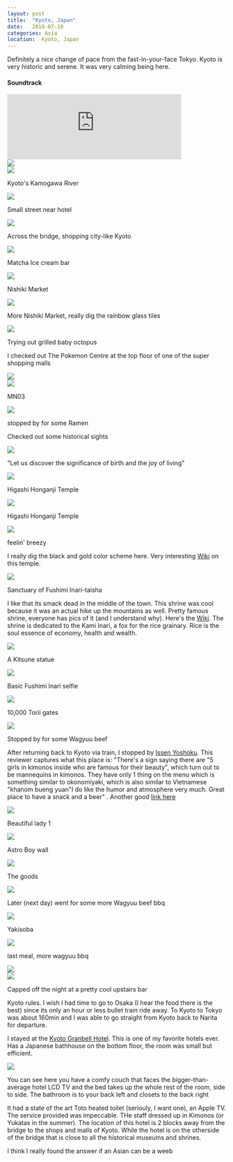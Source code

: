 ```yaml
---
layout: post
title:  "Kyoto, Japan"
date:   2018-07-10
categories: Asia
location:  Kyoto, Japan
---
```


Definitely a nice change of pace from the fast-in-your-face Tokyo. Kyoto is very historic and serene. It was very calming being here. 


<div class="center">
<h4>Soundtrack</h4>
<iframe width="400vw" height="auto" src="https://www.youtube.com/embed/TYRDgd3Tb44" frameborder="0" allow="accelerometer; autoplay; encrypted-media; gyroscope; picture-in-picture" allowfullscreen></iframe>
</div>

<div class="post-image">
<img src="
https://lh3.googleusercontent.com/pGeEjj822zsUWbsNKjlBnaZw-ixsnIH2vjiWWqG-5TbwmKzb00oo_lwrrrz22GC4VOFHV_FW_cM-upM2Y3ZYv2gYybpGaZcEI_5KCpcGCDsaJop9Bzvx9oyIGA2Gg51B9e5bqHOoKHkA4Tc2K5oAWRtqmJK1MUAZUsQj-iwCQ9Q4qfk90ea9uoFX_3Hiwv3M2UudjZmV3d2wnopiSU8nArbG9Zg_XnkZO0jqWX71kazl1IAUWfg-DY7qpxUOeSd3HYphiR40NmjU0BeqB2UYC38VhzoNJomsIvOhU-TntkiF7anhU0S4ZA3JD0cI1k94qg-Hesb-C8cqRDxh8YTmJ-LomdbcpsF2agBeDJ6mKcqiuUqVPNGNNmPjCkDBvVNtb5_fwSJRGaCBkUV4ChJfhy6qAl7uISMltWIFv90CFr8zJR6hhoE28LF-TyID9vBnDZTeQjkahW7OeMQ9n0H3zAyMd8bvAEWzYPS6tpuvBsnDrJOz8wfTi7t27GLJRBP6nI-IbE-vaCs3as4U7BwumwuSKcsoPr1oK7FTjCydE_g5yHBaJcQB_ji_UqIayHYq637rKgQtajN0SjCUM4P-DEqiiXQx5RKl97aGsBpPKjKfqZVsOKGasZ7LMwA36Ham1lUBzRpjXCchw3WwsXQytfbgfN0Ls0hdeB98X_M8qMx0QQ_LSdG5H_VroFMYLTysQrZdflpr6ko0=w1144-h858-no"></div>


<div class="post-image">
<img src="
https://lh3.googleusercontent.com/wIOIvbIKNXxnYwEztk3ZLkGy4tPHB4aZZ9G9WUBNPC-YHhRXhXvVp6tmeUze6GHaVzmnVrumgjLEQpBp7lVoqaUmIL4FuGGfm2V1US3eTNkb0jEwRSz8R4qnISCZiJiyBCdr9ETLMdZmwyQeyZqf9JwHUTI_gFq2F1xls7U0-CdFpzWnSDBzfvPdWmMLUittad9IY5kxUjkegxtxyE5L2ptWFVZyNzkjuRlUkTTrLx81Z9DfoMC8QQ4D_OM1_qRzTapNA0AxzcW2URMikkPWWkXgIF5_3Pi3SoUi4YKlkIXkTIxoAANeGR-4sNwIgWzTubLtwUzgRod6PKoGf62x2EViG2lqHtGj0pzEMNoUflkXiZ6WjM2oAe_FbG-NT8DQBSEQxTHt51LkPvDsisDLEWtAj999-TM5E9dhWijJMPVEq995O2xAX1-gUrFIGy4j2vaE2vX_lLNWj78VCsgyIiq8py-zT7KN2qnL4KMHRF5LKH_gJdIEOxIodyHe7i6APrBVyA9OpuoQwDm8FqJR6zepDoc-kUFIcEQt1WTgMfrqlBbzK06D0lgyQNqWKinWwY6ArIAfG57y8lcAxNYOoYrJ6nAhSuiz9sMz-ZkZkaUp-Fn2E1T8IAuGhbJKRFPh3YqdAChbAZ7lTV1MVJOnQZpxbL0bQZ5elC-aaHy0aTIwBZhaueY4GSod0MDGKKVPZwq7cwjuHxzm=w1144-h858-no
">
<p class="post-image-caption">Kyoto's Kamogawa River</p></div>

<div class="post-image">
<img src="
https://lh3.googleusercontent.com/ngTC-1etyUab7dIlRPM-RZ8dzJiBFdmLQh2PCP2rRk7bjqdozjO48w0pj4RS2xqwojGKhtvp7xf1mL_R3Z1SPYPkTpfZajCuFadfcMAyWYxQRbxZnkL1rL4SSHPkvpWntXGmNo7gJNFeKxf1cNB0Za46T1nNaZnjKyvA7SHUiAR-EbPwYvv4Ne3HroyzoITIkPUCWI5S8GilTizThVsrcjFudkWR0ligF_oVyM8fvDbQ-c_uH8puujD1jpl8s6UHaJAWGJ9eVkGc2OKC4v2JyTPnqEEu695zde1OC6q2lccOOTFOiMlR-k0EgCswrrmisqaiiN7jpS9-yiFpidAUtqPWX2RJzNnYfZNQ1_MYoUHG9cfAlS5fbtkoWMit9-SIFHspDG2jkjVMA0UnZErJutUEvbRqbzs2r2XnOx4nLF_tgXqXyzI787neYCKfi0_aUfWBWLz4Xr5-HnuYKTOUASv4I6JWLdbnFmK8HZORfNCfKgfSSGm4KXxDRo1zEPLJC4O6beooCgWN-xIqqwr-BmoI2aSndeUAzj7urzGEvfOVcfIS13pCVXzmkxR7Xw6ses6s1LArv92vC0VcA_NbkwIdMrHxtIcU9h2jxVheJbT1BykMwpigoO8WT0dSiVzI8FiM1Va3-Z4Z2y8YDDkXerSpfO-7hNRC-9oGHfV9F3B1p0jdXONfUEPrjtXCRaVLx7dqOel1wZwB=w1144-h1526-no
">
<p class="post-image-caption">Small street near hotel</p></div>


<div class="post-image">
<img src="
https://lh3.googleusercontent.com/uSCRM18SHDTEggdqURaJB2Tdx5MQtdmashqkJBObZbY40K0Lo6eY5owXteui1FD46vePHrOSHUTFBx-oIPrE1tAyKwBSgJ6azFAfctTXz0UOIkRII-GoXIAm5GNCOE412-GpFbq6KMWqnYGchwxxu4zs-aW9mUkjf6W99Z5_EBFHByUQ3rulqy-0nd5m4PZYDA4Q6U--iHkvq8x_I5rChtxuU4PA2iiF8pLHdCbSdhcshn00YXde4321LCKkCTWZCvu0bkpMh4oRqyNZvWbtC1mOlROw3jBVTC9brFOGTaGevTtIpYBL1rcIUq6pEB6sHfAhS0jDwXJKM-5lZyR7ehqOsQrB_xdmnqfpYchoj119dphW6d0ZSTpBCuVr_w801VfDe-cSsD9BNVZPl3AeYKdDUDVMVjlvFwrWYBgHBvz0X6269NyxClpCNRDcE_aeCHXduCF8D35nPXUAXF-03ZU89GCINnunc6H5eFJpYetv6EwY9f3YALL2ncSgltFZ3dH4GvgxB76jl6eXrYtuiGzhtGif4Iqv_xtd-6xQ2rgVn8E2z2cgmxFKtnG5PZnqYvNqwg9T4cj6ptbJNBnvYRrw74gOHmW3PqkwavaxJutZ0pjtYAnYf052qBUu_V6MFb0lEb7Q-4MoYMZBSYj8nmxLiEOQ7fhIniBtNxXE7rQW-6bVAh1GOafczPOyzMwvcMSMmrLi23eG=w1144-h858-no
">
<p class="post-image-caption">Across the bridge, shopping city-like Kyoto</p></div>

<div class="post-image">
<img src="
https://lh3.googleusercontent.com/Ve-yyhQgJ5QBk5acjZkHN2xqoqyjaE8wnYBLZqSD60w6KwjqEH5C70MdILuHq7hCQIrUbySup456eROiaabz-0GZktv400egzvGUFpuziQq7GyZYgoou47Razm_jUbQiQKkP5F_TFh5GnGTsD62RSTLvq6B0YYqTCIH2nbHrPURRniQ3v48Bzmq5j3vFSqF7dBcpHX7WpXdbCTHho3wX24H0KdJijTjfsR4QrGO_rIilwe5WWvKT40tLiOCWZJIKmDqNTnz-RY_QLf7hBpUPp4ms4vt2NOP885ybfJZZL63Db0RdwLcHW2Mfbg02g7WoTBQoGkuDcZEKld_9hjjXIw3XoMCh1_CGOAa4wYYKS0XhiCeezmDJN8Lvaia8gS7fMC70haYKv-As9lyxEIYizJDjkCNmMZBJB8CQwK-iTZwVkFsggVgu22JTbs0Cfy8BKmrjKJBhKaPqXNVgwOecWP62oo0E44TZScvWc3WMK8IlVuo7Ab-N_dGDHlIf6QTFU9fiohJqCZ0nq-raXnwQMQch4zeANMQhNe09sjk17_udVHSGx9aOk8V6HLYIntnDd3jwXFR3JFKQIJT4OMoe_q1CQ3YkSzaCRdOn2DCoxXHw5Nu5-bfLTXtQvkhpyoaHO8o5FIj4fvCXnKJLd36Gmdva097OKST_dQW0FpCDO7wWxK80HOJJAIoIFDHQ0bpCbApRf9lmPMtf=w1144-h1526-no">
<p class="post-image-caption">Matcha Ice cream bar</p></div>


<div class="post-image">
<img src="
https://lh3.googleusercontent.com/_5765UYkcoN23wugl2V_QcWihQojrkEpWQHBqoaA_YsQN8yKvfeuuRpJRUkmAlhaPgsULRyCJXUdOafd-yeAxb30xPUMFzbC2KigpSDhzA2uHgd8ViLTJfXU8wpWfN5sc_QkUB3WtIVNf22hzzFJrFTXMKy2wlRTaT5vWo9z8phW3p7FrJXZgYZvkMlfIRLbVdrR9a3tMNhat5JwH4hKEe0brMnSp7xPO3IiR7kfFpddvhup1wIBHSVwe3ib5wHvoo6kOrR-Y54kAxvmbmtIrWuEBDc9VtRfxrEHT4EzQPd_WO9cXXwaP9HShI1QabAmd36RvY0nuKkaP_BIr2ovhMrbJHftHUlorETjOxQN1MgWLq-wQYimJiTfcFR7sHYy_r4O7M7gKmcWfWS6o1lUcIWiw48MGH21GYGA9NH--2v29nGncxV0MIj_4h9Lp0vGaur6x6iL-yiBrc8DaVCVGuQCJJEyBaUyXBOYujVgI28-j_H9qR2zwZ6uJs8iCNc_KRplbhjz6XTDgNqyhhlZcM06KS1GMzMh94rK1sz_YiFnZG6cYizxKn_i3-d_YWBAMKpM10FEO6CaoAoqRidt0H4RBwTUe_BzrRkmap4Ma82NavWWII9wKiDH0hwsCmdwfzMLHzhzCR862y5eTQS2MYx9SUSP0yy_224gAIoit0BqKv7OZBAl3Datfc-Y_fKkDUaQhnjZk_20=w1144-h1526-no
">
<p class="post-image-caption">Nishiki Market</p></div>

<div class="post-image">
<img src="
https://lh3.googleusercontent.com/hoQ6Uh5Zd9TexravDlp9-SyPVNTK9rz-i9VUf4CJZ195uMMYhmIfpuROoJMClDhEnm-M2Z4lD3bQRU62nJhS-O3FBbBeqRknZkMrqDa6x7wv3ayetoKvPXwuMv2Kx2MHTMh8eQuYfYTsPydnoH0LYcVqyNJWEplX40dImMDwqwqemHppsj372aWLkyLJxrWYLs1Cnv8A7VvBRCQGpk_4Hkm01uoudCMW_fjz_hITa-ikLZm6HIFv9gy_ky1LxNEA6MfuzSh9M4eAP1xtvXIrJf4Ken-bDsGft7-hcwjnDsa2_muQ4EpssvlrWByejFrKjHdfzvY-8l9NLvvIYFUk5ziijvU8sFmIrF5QCnYSBko0sDA66uTSFnDcvzUZvrFTe0qCZG03nH0aqRYXsAl4f4CfQNKXZO6wm2hFUL1L173T2sZce5rWUefvmqlBJAVGxQpa1My-9QSnS-fGyvL9TbstvspbX5DR1ie1CJhJ2Qty9sgGCWNwM6_ad30cg0X4x4u_TpdQml7WNGT4k6zcZyi6bOKDnvxDQJ6A8vCxCCohbSr8noQxJ3-OUo615wC2SweHveVWYSrjMBpAvGeCTOYWTobKbYHUJstSkK6oB_YCptDWMnOU4IvkpFYWNT7mdO5lS4QVH-6HOB570LlB4Ppxh5-Wt5Ugy2_WFWXCjF7nqLwY21mr8jg7BRw2CS00wfNJLttpebdd=w1144-h1526-no
">
<p class="post-image-caption">More Nishiki Market, really dig the rainbow glass tiles</p>
</div>

<div class="post-image">
<img src="
https://lh3.googleusercontent.com/5bjx879orTM_geBY7NzM56KmPj0LlPH8lr5hBUMSG6bS-33IzmGbMX_yFPAABPziAOzvSMi7JTjXxWx8Rhxa4sYtIRB66iAaw2TPA_DFqFLU_3Esh8Y27Ug-a0bL-z6BZzNUUt8Td4xkyPQ14Aa6ifU-5Lg-MmqtgkwSTugiqH1TTki4AtKgPrDf_rfIa59awMhguUsJIaaqHRjRRLUCQYDb2ivPZJ8QNpiu8rZ7UYparxx6tCEcA5Cn61XxuXRqcnzrZ_XszPiW_ueMmQq98RjAINI7zwgug3HQ5Gg4dOYiTFhsC9fStD-iGoeJKDuRH3ButxnC_mZUXMs0cWoADUWX3_7FHuxvhIgSfpjJE9R2c3HNLtFL7vUM_TRByQSzHEfs_884bDiH5O2_l63XOJfq_EZtZ-u8fDw3yAp7eEJt_xbkDsgudeWFCCArrvSDYHXklWVnQqPBdNJJwv3ea64UF25VDuSbpeoYe3lySAj57bNS-RFS5LJHgFcNrplhEzIMj_c9OE8aoPCeVBrF9J-XrWhduSSLIRyOlq9JN0m2UlbzurtfFIT1AjFnF3YZJa5qseDs3PwDcpOCeXIKchCTtuUe4_PIDm6Oj3O2dETyQw_bwSqXcHchuqQ4b4mNyEfCJ-YY0G-cGIDucLj1r154lC7_AF9JY_syRZxGvm5T5YxJ7RkZb9m40irhgLe52LXsSTz2nUm-=w1144-h1526-no
">
<p class="post-image-caption">Trying out grilled baby octopus</p>
</div>


<p>I checked out The Pokemon Centre at the top floor of one of the super shopping malls</p>
<div class="post-image">
<img src="
https://lh3.googleusercontent.com/60vRQdvihGzamY4u0YAI0IyiUtiC7Us7e1NriQc5TqbtOk6f8-gKdv1qK-xUrZBT6UHbGsxbHijtGMPS9iQVHSrlYFy2zaXp3CnGCs_0F1BhaSQtC1B6pgpoqkHJbG7YxhBY9xLxCkFHFoYK7sp5p_krtqIkhRbs1BiqT23I8tH4f3jcYIhIRUCHXtRBmR1IyvtQCvZ9fJbaUY59cgrXXU_w12g-XLcq0TTE3EeGVxj2AoUNVfaKzpa8J6MRZBnB0w_tLNzC9ogefhExrZLO0oPbsFbMBhCie94jgOLKjlA51TKHYIKgXKd24Jja-852_NyKpG0IGbg25L7MJtlWCa4s0tNrZz1tWoD9T7UtJ14a89BoPNBfDK16EnElbAUCB_amVzuxiu8AfWP2gmtGobxnMwJsw8RyjHsOvz3sRLNwVc77lIgtkjIGMkHI3RLB74C8GJIgxSJ2nAilMdVBgQfLTFgnE9GhYMKn8C7HPxgFIy6InRBRoqQ0AfBEBm3SVhyz2C6Tq_GwZ99dj1_HqBf05b9BLcWitH4gu0hDfGy83NM3P-lACABs4kqB73SJWBHt7X_sWz5_HfAKp8lRUA3aKh7nWTdYIJtwNrIqTiFSt9AUQHXtBritqFk6AkwLCBWAENYCQAWpOyUVJxLVqhHdN8jcBM3wbhxLIPH_1Da0XLvAEvn8ib17bMcilCTL9wnazD48iP44=w1144-h858-no
">
</div>


<div class="post-image">
<img src="
https://lh3.googleusercontent.com/ABWBVpkJnyE4VaqIretYfg6pq8lM89zs7ax4Bb-zfGLfv4FmBu4_kMG2SrCvbRRDOiam_KM5LTv76ggB_51KjWb7jwx6GubSkS2pheAgBS4sT1Wdou-0y211YS-Uj9ROCZ9wcVt4eCCTyD_LKcPLkAwHv8yUtpah03YX61DPRfyb3Ri-nmWvitGIgf_oBTLA5inNLatNQwrNdgL9GeHglKOx8xXu5CeomeXo6F39UsvCAief5l9Fz9WRftCGCAeCQzuBIDd77JGFKcAO7SMkfVmCfEbia3Cype8UY2Hf4Xy1zNtZV2-jEzviWx9Yo-WADPsSxDxDhkHeLe-QuSOFXINqKuQEIPwcSTQp-_VmBiCFf8twDXjoBLDqQgoAq-SJ_gFedY4LEIEEVDmtUE8-Aau8Bs7rTIhOGIeh8PRVhRrusZyQhP2nJVu_gPw6aN-08WItnPsNZcJ4DfoPugVk34o-h1OEatAmpqL3par24tmbHyoQyp8KYbsk8lHyKb-dNttst8KoIwwdJZxtP3aeeamfbT1TTpL4TtWPOmTJz_kyJzTszJkJmoFMbvl0EkpHS539-QdRGLn4vJhA0GATL0fciqnXAJrhXQVez8rN66fq-BgHRrjjtG87ISSSiKOK-DDo5vkexn8yK6JixqS6LvtPd2g65bTnTnsRGRpaPZ4eu-4gUXWxAJs6acn61yvqupmt2SFl2Gw8=w1144-h1526-no
">
<p class="post-image-caption">MN03</p></div>


<div class="post-image">
<img src="
https://lh3.googleusercontent.com/vgPTBVkmLRqtk_-19yy2W4LVmaEV2q94IcGgDphgL1MMg7T2r6-CBlIms39I8rL8O1Ne8LYGU0Z8BQ1VjgJ_qiy2AtZ8UYjayMY5JPGrQwct8qYCTf4KQ-rZOIscOP7WOhI8-Xqjis5wITudylIDbU0UsuPtmCju8FMgLI9ZxpHAZ_olVMgxPGDdXPxDV4GxnYggHc9-cXClgix-r2Da3BsMCzvdckvz7DbiQlM-g4en038TNAsJ_muYIx_UzDleolcbEa14IZgnGaq9XLfJuJFyMx0dqcpTSuzVMtJO8cEtA2MfaZy4kHKBcA79qeqDV39yXcTYrTvc7xHkixFj7leDqjqACsCxm_oCTTGqK-V9oHBSsx_GUksIOx6zFS6o3KGafdLAeHi73NjzJMcmxqp9z-LYss1urXmMZjoLMbQdXPsNpZ26WTH2IxTBkJb1rOcwppDj1oxsb4mzZY-eHBF7HknFqNPK4bml1VRkwcn5C8dp8K3BchzW2Ah9Be8E9w-BgB29te71INJ-gEybEULHyeb00SidKqSax6o9wZ_NVnhFgQaicKDTpEVsha7uNUXc_EX7fnbMQYkVZ7WIJOOqMmGEkvuV1xbKqCWKj8RB5uqmQAdTQcIH8CiMwiEiOmMwvjHBUzvWHzn6G-kLM1iOt7j8nqUDmR1y8eLOyL8AOU6BMgrKc9gWQXtcBEoLB0MoCSJ9QZVo=w1144-h858-no
">
<p class="post-image-caption">stopped by for some Ramen</p></div>

<p>Checked out some historical sights</p>

<div class="post-image">
<img src="
https://lh3.googleusercontent.com/dTixxhh2wni6nTra8UOtSbLclUpCzEtXmYmUXO4eZZnuiFVv9vaIp0qoVwsXG9H0-nWWWEJ9pE-LWAAC_HVL-9Zj7WBK164Z-lSwnwFZPz0Q8C_SheForj6EeUjl3h5QMb9wnpXxVyupMCj3iyw9wT4JfM57OepzmfgQ9HNdcdmEY1G85npdRcxD7SrfQ3lwHYbNlxY7y0luc_8QUJvUbWUK-NWt84_l_o8TzpYkHIPI6YDXRjysyTZIt3OWeBN6lhTEGkH9JOpK1Of0bB1Cv4FzPZlHBrLdvlqpEV-LN_VUJIM160GdT3d91ZuQmwTyjefhTO13Res8n9Jao3rxhBW0q9kSz7pVPVUC8thgaTB77Eu2niSR49lSTFS8d0MG0DZ3oyUfvIwDqaok91luwVMOs06uS1flQaIi_d95SEHn1wLRvSarEOgFGy4rCd5GCb-71zHgaVpk7e5ZLW_pfw-MFWTDgNPQ2CQEPKGS61JsKef198ROiR5UFrveakdcX4F-8-9vuS8n7mhrbknQopqvykj7oa0Xnhioc8rVAekZIBOcEKMFDaxvMqubFygFI1tFKEaWn1hOY5kMhuFi6HpUHYuOdFikY04_YILMNWfCKdEsxhnOcMXqd1lpZcTy1u_vdtPhuVOh80XGWArC9iHBductD8BQcZrAttjadwCEh0d5CFsoDhDouqPuLX3YhxT8h5I9ai7f=w1144-h858-no
">
<p class="post-image-caption">"Let us discover the significance of birth and the joy of living"</p></div>
<div class="post-image">
<img src="
https://lh3.googleusercontent.com/r7eE7VpugqmtEO3oKQm_Z42LOkLVSI8GTsRLM6Fkw-k6_KuxFhOUsKaTxqqAAMjMVdJ6rNDqAracy_luKQphF3K8ZEygdo3yg3_Z1EXrXVIw-V20fQ_Z8C6LVjyDDLD3951VsDD9WOglXxjR6Rq8bbuVsEtLhjXzkoGjM9_4tmXjOwpjFmbMpzzGzYvle0Ba5iNXnOfWBknBvOTCQDqd04Nhu8quBNqsKocPVwjos_Hu58oin9zdcux-7daDTsZrRvqFoI3Mqn5apywdJ_ZOZmtu-iHCSer4SNyQpSTJbhwsxR2d3YeZfrlY6NGPzvOzQcd_umAaTuaC1xdK9dBTHrNans5cCdPmUTL7PfyK_ydUYiror6mN5Fxien7qY1E_yt9_WS1OZ8Q9UBA7iKNYFRl2MF2SNbNNj9OYV0mwRYgiGlYTmFbx6J2I47PAAReY9xRg4zn9ssb4uLuKhF1dvUp5Un5RLMy3keFByfjVR7WRw9E73MxuZdFmOcEDLjztxTcX0oYB2guF91KqBTbBkzD4-T2h70yTqcwHojNUjlMP3JU-yO8YSCjX75ENZhEeixBltigTuZzd_InhkwA6lAG2KhGCAsbQZHH2ppb9z9V3Wm5hkaPqJOLdSgbspdt2m2jU83i4CdQPq2IsAq5_v9_03YBfzDOAbMjQl1oUSmc09W-rW6QddPK8QI-dD4Me37Gh4RUtbNWB=w1144-h858-no
">
<p class="post-image-caption">Higashi Honganji Temple</p></div>


<div class="post-image">
<img src="
https://lh3.googleusercontent.com/Z1_4rpNsUxx7fpfDShatUSCMBIjtx_t__hjA982JZgcmm5kBfo4bsPbcDN_ntG2Rv3TDHsZq1SFqmu72y-0riNZ7xEpubzm9YOqQ10ZA_e87JpPf9TWK53Uxy58qkDt4NZcSFHDmxI7_I-E-cY1BOj5st-VV-RdUmM7F4RdyqrDtZLJLttpguyWHzC4nmLs9Bp9HRztO8xBKvBWxI4BCDfPKSCcZydicpK1-Y_ozx0nYFjYKVD83L5yOo_JlDKu5MY_hY8AnZKM75QZrq5ENE9nMFoSXhA7X7Izt2uBhHvfbkONKaatXCWEzo4Gq9-TxTnhx6_PSBP9zCj_evQwBqN_XoIWOVKmfkRFxcAs9Wo54uH1ncKc2XHY_qxcwWi65v9gbOv111yyWnWR-x1_H05Gagx-giTi01XoqrZsUBSGd5iLnwjQPv49oKi413Df914H7OsWCdtSbGq7SJPbVLFG4Q6-894JGO14akA5oH_ivjEoMzNlQfoHEILW8Co319ViXP6TT_wXFYlhZhBUT0AWMvqE8Ws3ly7YShwg-ff0B4EqknaCDZNE7A_DlKWYX2GjqJms1yR8CYBBbfYfSCV8jn0HJXGsa7H_nlLvBVNyBJsWNbYnfM5isDbgflntrQ2wVBqr2Cf4oyLOrRTHElG6OlyAuNDpvV45AJs2TTtNwCinSyanhWS5AbdELyw7Vg2h9CrZOcavx=w1144-h858-no
">
<p class="post-image-caption">Higashi Honganji Temple</p></div>


<div class="post-image">
<img src="
https://lh3.googleusercontent.com/r_l4We-TZtbC5gkSpMMnMjxJLDsyKHOX9uPr-69JgqUjyPFqdkf3C4aKhU4WfSPusCW7hF6IvqEr4yhcHQBOS8GswFFcXdv8uqExvUBZHSnRobcdNaaZQPXoaa-VNFwNAK01UYhUZiSWQ_VVwWy1_5A8na0SFrIrsn8l-osJRZxcjM0-TCGcyAID7piJFLhM6sRqCDa82nHOC_zIN_h9osEcfmlqzliALuqqIQGxMmHypPanaXteORn4_4LtD6YWtX0GsEHLxI4bt0odnHu9RJ3kDyj7kJG47al210289leZhaY2yWh8A0gWCTgvYuRYMMwB1stLhAXXv9AMVD1HtfFEfQqAjLEwoF1i7e0o-hefC-t-mylFC5ewSQ82bEdUe7Vf8UHjzHxLGx1dnwP-WyVFEQoZSaaPzmm5ZI2HZHWgaoAXpcvFABPu6oNwDpYBD1ILcJfi25kOz_YV0M0t2niM2QLpIPFjPX8XdDacWuVrv-X5DeHDA9dSsT1bO_DNbu1gM152zDN0rmIrb6b_lUyAq8N_8Z5eqahQXDNsw69HiWaUFODrG7nWZ7UiXhIjB6e5odIBiUfe7BfIQs062XarwiSXp0NIaz7y4qfnbTy5_NJcmY-NQkmanQKhmldnVyyiEjWxdABJOmsp54dUkflQgZqairfJMZAuzM0kJNS7VmEgssWFpoHbiaLFd-ntC5l8aREUs-KI=w1144-h1526-no
">
<p class="post-image-caption">feelin' breezy</p></div>

<p>I really dig the black and gold color scheme here. Very interesting <a href="https://en.wikipedia.org/wiki/Higashi_Hongan-ji">Wiki</a> on this temple.</p>




<div class="post-image">
<img src="
https://lh3.googleusercontent.com/ng_FMWqHAMyvtLJjOjn-aUFXrsVkwW_QOiF2zatxDtwml9iFFhCbxpnmhN4mpJl8cUCMvPXNIJR7eEw9vRv1PUCsgd0XmP1VFvkq1LNQGess4nYBuNk-PSHqe875kgh6NYPC-ASNYb-5EWCAc74jin2-j92spePTjfjkCwBvafZnEZ-ubPFOvRjRsEMVuRPOQss8uVV8zdikMeXmglUhAXJ5NWHzS5HUDvmEZfzIWK0jf4yXYjqB-TLzWOysUq2voaP84xeDOOAAX2bxFuzJ5mAETL5xV_BDgfsydsEObaKTJQWCpsPpSfRCjaYb3mh_tqRJFHrUDo1H-pd9efLwKovmnBD1629cfkgoJ1tFdHn1hDX8NDtj_q3-rE-NGqqO-psBxcdaBg9q9Ncnq-Xw_mgYXZ0Ue9j6KYp7eZ0oD-KlcOqi4SipnzA_xJwR9HZ5CiZlHfWVE0_0luj0ut7Dc7Ogy8ZELbM93CuHB2r3zT5uZK-GkwFClwc60GvSxmU2P6R2CO2ICmx4-tkTES4yV90KCtteOpvOgSlk77QcGUQ_KPqQZimc750c_jQzydPtePCX2S6ySHaEHWf9vUKVz7o7MZv91yOnlSkWMM0hLvln0EmKO2xep7aREmLOrbvrt_uuoimMpKO1Zz0-gssU_nPkgxKDoJC7722YIVBUXXML0mryp8-2XvTN272NFHMNBAuZz6a-wbg5=w1144-h858-no
">
<p class="post-image-caption">Sanctuary of Fushimi Inari-taisha</p></div>

<p>I like that its smack dead in the middle of the town. This shrine was cool because it was an actual hike up the mountains as well. Pretty famous shrine, everyone has pics of it (and I understand why). Here's the <a href="https://en.wikipedia.org/wiki/Fushimi_Inari-taisha">Wiki</a>. The shrine is dedicated to the Kami Inari, a fox for the rice grainary. Rice is the soul essence of economy, health and wealth.</p>

<div class="post-image">
<img src="
https://lh3.googleusercontent.com/LuwNE3dIma7xviiUSieiS0daT2gg0TKjMWdkVYkNuNfR1AhfRMNXo9102159WjbeU4gFzINMB2mq2N-Rteeu3gKDMbFCvMgqjWpLLjMtPgBN-hQuYMAQkFnZER-jZ_ArJzfVZYaKjIQx23flOoR6mhwaRRSKu1ewUCDrzRs05ltoD_Wymphc7Bdbw5JuMLDy1Xq-I4xY-HsGdhyiwn6tdwzcTpwVR0MXJaWbkfxoVAbP-TNFeeRxfXqVrNjQMFez-K5Z22VK2X4fil-oxIlU_uvqs7wW6qwcSfUO56B8kr7pkKkpbbKJ3pn9clsE0jAu4ql9VUuFt7lJGnhbKdPx7v8llNOG1RCy3p7fobMFNHMrvngf1oKOezmLU-9aMc44lLQoShsTeO-q2KxxMWaTYRvCgw03F7WB-MCCNRL1_ypGJk6ePvv6CDWK13GTQ_NHOjprmbwDEeamr51dl2FrSbMYszNHrLZH8K77IXx7Q0cHQWuCY7NJdYsuwrwsgml8vjIjmgSKTNR00gIS04ZZd9Tsq6bSK7IeOhX-9YWWMAOGI38joMZe4cdvvXV9qngHtLyv87viBqsNowjRaAEwICZIT7yCcgrTADlpP49RSQVlWOYF7GO3Fam9lPMmYRJpYNpw393tn3ZcKp_fXyHfuE0CLRs3U7uGSpRkMsQXjhldP1Ny8CaD7qsrPxczNZaN4ub5EpWw0x8U=w1144-h858-no
">
<p class="post-image-caption">A Kitsune statue</p></div>


<div class="post-image">
<img src="
https://lh3.googleusercontent.com/mkUa-YdkHU8ow_zlTtHZSi83L-TBcaln7vQqf7Wtq54dsd0Jo7Utnn_hZ7WlBhu1SIs2IkB6uqjSz97LCdaXUk8xJ4aCtptxe0uWOQrpQYpNISdDH_e3UT0n6g7t0iht_yYZ3YfvhnvFayjT6FW8v1I796We6Yh_lCrXoNROIxQtNBo08O8xEzB4KxqKxORsaNtvltOJIZtTt-OJd95N7Eb5hs5vMvELTEtIwW8h5JUWzDomKx-mtc8aolrRGrPK5aluWJjzRlEI92TGqalZ0MCJSJTKywCdvs3T-5Jgb7N65HfveUQka5An92kgEj6WfgzhyomYWtu7Lp9cZIgPPTg1SD-HiC2FVXw28scBIDejcgFrzPXAst7p0s8w_t6B4nACw-t181vmFBj8ylo3aYwJ8hK_2rGj83xvSAuQ1pCnWM5CkSmHLfdMZLfoQmVKRSvaADBfQAsJvLaJ1gP-LeUUkenj4rGJbyIjgUth7ttt4ALDF9Debrubtxz4SHhz1T29CmcoU_Sr4EI7kJmjTCKCUok5UTbIzGmG21xWTx1Tf8g81T-a80dt4sHLfnIiV2EwBDM5t29_aiY7jsQkjg1qKUGJ7nKvFs33cVXO5YGxrlJQhSl6LiRvLTqHURQ8qsBTpY80FdrgCigg7Gxqa8AjroeCHSW5fPXNF8E-k6W0_FITcS7RRzduPOBOE2oNPOqeftscPtLf=w1144-h1526-no
">
<p class="post-image-caption">Basic Fushimi Inari selfie</p></div>


<div class="post-image">
<img src="
https://lh3.googleusercontent.com/4rI750EBU-o1UWxmtthxrfwdoaRSymBoc-s9CGp5IqnWeV6L9hil9_k03_egQlnIhrHOeInO9k9rYlnkoD6u5q1_0evpZlCAk9zyvTyjEX42JV5oNFS_RtNiTgarYBn1gAh_W1NNhw-x4oIhOn_GPgnhCgbMrWSaKkCG5GVXxEMvVlpT8DqDaK7kq9KITXa-kp60AyMtVYsxF2P9dzmHycpJE4DffT7DQ8zZ4Lnoghdp7TzG6exuyVbw9E-UNpC3C8GjHaLD3Z6jYfbW3Fezw-_8V0rXyYnUrNGpqLma_-AdCjFOKJgJ-wcr7nAaopqTDDgJ9xggQvdxtA6zsk1ny4s75S36xjl-G-AFdloq0vizTmwB5YhvD-u9iCjawXZxOU3EXEdm1Mc882QzrHC96yy3Ll5bJW66Ojdx6AwE-ZleGu7MIMAHOw9BoXDCBU2zGt_zIYp0bClxrCYFKPWDpHVnrtXoZ13c7g0wbVphJruEHMFE3ND2XVyM8sMXTzcUJCM67DpVRqOCp3nSJMB6goJm7xY_gYVhkjoA4pDOG6vi-4o2wtLIGJ0r5gZxU7ojv9yGgmmrNWiZu3jKPwwxAjiTwEfT2irdFEqggEEoDSgzpCeOmSZKnCXRRwy6F68nhTjFdQw75EzfptrjB0RXdTrKxq0efJiOf8kOwF7qBvAoYxR6a2G6YDUmo6OEghjZa00z91sZ8A2Y=w1144-h858-no
">
<p class="post-image-caption">10,000 Torii gates</p></div>



<div class="post-image">
<img src="
https://lh3.googleusercontent.com/8stACNYkyn6YQOpNNDipGUUj2US0SGWmdk_nHGEzGsuatUf73DKsYPtEX7lR_19xIhN_oY3tbRlGX-eqTjnGY4OINZArigwbBuEd9ovrhL5el9XHoy6waZ2mqVJarWmBIVW5xnsLRe5Lv3GASZ90OnBoXPNTyGM4aEaNcHqN7PjlLZw0B0e-IXo6t-aYMAdc88g_nSVktIZuyelrE4O6v0fuWKNUU9rqz0DjHUkg7EMQYdajrSBU8uEuhsQxrvPosAq5OuFwJT1WuAJLrkVHB88SulfEshnsvJvNGx6OxteST1a-IB3-jjwNj1U38SDZMGt1zaangp5pJIlbRF4JwfyY3F4ui94iBdqknKOwi_PqbzIFpz1b5DCM5Nj24ldDdZbUaCWBkdDZH6bY6DqmXwAiAugfBbulT8FtLMyGw3ILGjB1KMhEzKX02OzecdPlNZnFmmlxLsO7Vfd9iGDlwx7yEstXkbZHneVsLRGhLgLcbxJONgaKfE9vqJv6rvRVsvV7uqtCNJkxGhI7n_4vMXK1erEF8_PdZB1LZ4jzwh_tXsh0CtHvD9nrJ9EFE-n7a3gBaItUpstm0jRXP50CiD_uywkUsHZH7aht_rPYuhBmd46ylTFtnKm-6xpn7JzXSxYc2Dr_-lcWv3rJTwsuwnzMUmooIewwxSRYSJHsj3QR3jpvzFQVx4TkmgBfYL2FWKgts4ecHIP3=w1144-h858-no
">
<p class="post-image-caption">Stopped by for some Wagyuu beef</p></div>


<p>After returning back to Kyoto via train, I stopped by <a href="https://www.tripadvisor.com/ShowUserReviews-g298564-d1172468-r322573931-Issen_Yoshoku-Kyoto_Kyoto_Prefecture_Kinki.html">Issen Yoshoku</a>. This reviewer captures what this place is: "There's a sign saying there are "5 girls in kimonos inside who are famous for their beauty", which turn out to be mannequins in kimonos. They have only 1 thing on the menu which is something similar to okonomiyaki, which is also similar to Vietnamese "khanom bueng yuan"I do like the humor and atmosphere very much. Great place to have a snack and a beer" . Another good <a href="https://soranews24.com/2014/11/05/kyoto-restaurant-only-sells-one-dish-features-mannequins-and-gets-rave-reviews/">link here</a>


<div class="post-image">
<img src="
https://lh3.googleusercontent.com/73deITC7VSJ0Oq8KvmHnI8cqmCoFdXr6xCe43w6bho_eaSFUPNGXMLnoacF1igRwofkvcsBq7WU1Uz4esXlithf8MLD7114WFKuSxNEFTb3D0Zvp0DS2HWiAAJJNisBqvC5YwglDupJ0HqWZVUzNDfDG0mUhs7S5hsACM1Rwr1Gzq31nHETarMINIQXgSrCKI3S4Gz21Rg-Bbh6pkeX5BpdDqvLOQR-lJdB_X0L2Y75MG4WHOMyAE84k6NT2I8idqhfS8sCeZId81mX6mil3ylhU4HuYVqYDBuijJttK7bqtb0hrPuG2MN8cnI7l2FxZQoGmTDp170CJMGkwh7JGbfX_A5jn0IxBmYW9S3GiBgRFKxruBaaMOUskqB2g4TfSp_bciDfjFa9SFU9ExvUwdXh3P5J7lv-kcBaZIWxN9O__FWnq712Pg1RQbIr4MokzhM5RlXEsieXtHJtMIBRcoSrhCf3VJ2sj7yLg2ntPWUm4t8csLKm3KsnoxhL-WkSEeqD3fUNmEzwO5U_SVDnda3720fCRCdXIbffggzoPMPpkffYIgxxlmBl2XSyGH7z5j04BEnl7Z_t0mJvFWDU14EnVXw7007tUfIsBHAp3KxkyBrFgS_yZrqOCaRd0CRd-TWCFx9nI1nJon9NAkNvwWrlrNTz8oj-LyR8ejaH-6OfoldDH18dS2OqadjdRLqKHBXzDMURewbXn=w1144-h858-no
">
<p class="post-image-caption">Beautiful lady 1</p></div>

<div class="post-image">
<img src="
https://lh3.googleusercontent.com/ZIPeb22mfm3r2slNR0HS776Cz-AUgGC6RnJiriwrg4TRlePS63CFlCq1hjLMjwfxfLpUq0Lhkr5xw9IOTUZpMIqUnvI4mFfHo259t64I2tfNeSNG5bSjy0w52HguDoIhnC5YkNBY-ZOSpF4myrWGQCQcmHKzI0eCIaO_V9GQomp-UJqGQtpkhpDXnHPtMSJmOmK9BcETH43Qj3jKyHMUaEhhk8RtMj6PmL0Kf-wu6mg4WIVzIyyRxN7ioUQuzpBzjVdfQdBbcpzfUKeHYlzy1QZHhUP6EufjC6AY7njZ3MCjWrM_sVjQ5QBJPhnlRsy2oeKKOAQMvXsO0JP2LM3PxtZ_s8scBOhhNo20azecIhUlOL_hWop_tR9d5-uhx-IhRFJdkO8LHGwUuU03M3yXrDuFQtlEp2UgoMbUaDJzCTSctOzKYSyKWhw4kJ4kMXLxXKz3xB7PXhOQmm1NBgqAF0u4xl5rk-A-UWvZnZW3jza68eNGtqPYlU4sPBZ2puOxcc_y_r1Q73GZyNw9ezP8zvzPbjpEtKIMgqlkkrRQIA9A-kJ3bK9btBg-wrXe69GlEaDavm_rVtVWqFl5zDbjEx1Beo0Z2M8nCkFUpiD0kx4QvxRfJhPs4BFRnfbqurSpMW-EIZodkUsj4VndTdGgXQNwCbzPuh9sPslGz4kLhYpnArKZqzdOJOiYnSsus9dhIjPY2CoGGAZ2=w1144-h858-no
">
<p class="post-image-caption">Astro Boy wall</p></div>


<div class="post-image">
<img src="
https://lh3.googleusercontent.com/sPwA0iP5XM0HqKUFaZ-8fHdAVFCuw6qNdyaTRJUOGF8kfRhb4MH6gE2XJmXu_6GHwEwUphtFvChlBdnlZji9IGcQtF-x1FHU0Xbn3pmmF5xlO4aMj1B-RLZjtG37Or0xMhRON1Zv5InZxzbThXJ0FOhLRCMv-IkWi-AsC9B9dYJRj5KQ9AKWUG0QfDvXvPnN0jUwb-JOLDxb4idyxSzX82Q8LjxFQyELPcw9GthB35MrilmRu8dNWJxIBlUKw7ZYejFukSRwwZEvxjUXjxfHr7eqB2sf0hpqCCXC01WpWvG30HMqW0sxfVuTRS0uRl0BTpqCAjSa_bt3yrTSXXj44wOuk2O1xqKP4QES9-YrpP_hxOeOgnP31TEKmtW0SEBh3fWRuMkscSwK7UAXdxWdebL1Jet222lX_52gZl2yGqmngBjCG1XhN9STouqBK18NkS3BRFSnwnZvd38dsSv-R1ZV562i4vFgfgwkvAB6wkXRexG_5DGYgYfp53ULr1dMOOauwjrNu6FSEZyh0lqTt-DmAC87QgJNNyZU3u3pq_Ed1mk1F2Wx8T1UCrDf87xorFKhbt942rW6Rk-snAUgxmBIfRNlyO8V5Op1n-pKFIzz8OQvopRRnUfthbvj4XzUyU7XB5zaBiJgLGvsRYkZWZT6oBCIXuZKQBS41v-ltnvEsiMJH-qEFoKNnMzscnWMm-Kj1wjCnHzW=w1144-h858-no
">
<p class="post-image-caption">The goods</p></div>



<div class="post-image">
<img src="
https://lh3.googleusercontent.com/nutqHFDn21XGtFp1T25h5d_-CRi5M2m21cy7k8pY9GmcJf4icZmnrgzXDB651aRvOI9fuf1N7r3CcVaAxit6sKV-PBY6P12i9_rwJvCKeX_qR5XpF-U-dcEHV9JM4vjo6le5nHVMz_QcLjBnHlBbvD7DVCz48tnlj4t7Us4XygWNtvEwNxW20e019JuMccCG9iWmQtUr3fTISQXIyHrRsok2xNIoIF8JD22ekwGRpQUPEQi_875QYcXrBhiZsHxwXJnraa4t7Bq0ofz2RgS7HBKRyTtKZoGb-QDM_rdAdMIIEFsjycXarkSRPVxSSUWU1Xb6ta92zKaG5S_jfXSvXPIq40lplJcPogEw1CtoSBcA9qeKvPzq6bIWPYANWGmI07_jG_922JfZHPb3kd9tRKmBXK-Sy9l9v84MN_Ux_Ecm_FFUF42ImQk8wx9yAs6KeRvMT_BSd3RLqemU1qIO0UD6rfm61l8nVh4sT3qJ1Yg7-1rwrGMgqx4rhhmPsC7_58qcAFgAaoj8aSz33QTtD7ZC2fIIrJD0GtceDRymyB3fjYFbOgJMCE3b6CnnMdaut3uNx_NyyHcw0sGzIJlBcJBY9Oup8H-Pdl3LQSOXLly_uPWG0KSfdqPtV2wKbmkof9n2GwfdFvvp10l9cibSn_YZzBdSIptDrlS47IKwVXjlmucaqQXq96OWcZFQWxLLfKSMCGDmJEgA=w1144-h620-no
">
<p class="post-image-caption">Later (next day) went for some more Wagyuu beef bbq</p></div>


<div class="post-image">
<img src="
https://lh3.googleusercontent.com/XOAKwYjdjO8Zd_wmCv1RpqBbJ8rC66OnHR55V4pLS6_ur9BBr60x6noD18jSPYdo9u26EqO0E_1MEDKq9ZgC_ppgWykmObWtbZcKLsJEeVdsW4h1USV50rzAAkQT6EgN_PU4Y3eYJqm3S9P0IGXd-J0Hvstqe8rGDwLFbDNyzJUK2LVaKFjX5eYsG7IUAoi-oJwr2B6nr8mBEgUFVjYn5vZhHPUDnEdA2M_LLA-EaYAZvz6RUATicRF6bVhoCOltdkx8mzSI2LJKEwUHJrHgIroy8-S5iOnItWDt4Q5OVC_n1J9ESo_JqMgU-WcUUjdIJrtPtbAHxYFe9THFBONV-XKnRqmVtqrd2Rga-duW-l7QuxhviXLb81GxWWkXGrPnyatMvVzKqriTIGiPGBRxMic7sdDfCvg8f9waPQtPPMq4cUqGIrdy7MlAuLwaJzPcLUv8Ni86pSXv1jXqkbLZsyj7gDfPkUp49EzRuECTNTMhnF5u2yCeQaFRL3yMOm8-oc5ysKPml_MpbC2N0nFsPlnrraUYG3ASXKJfsV3xRhFV3Kclh8-JWkZvNUeNceljdV34nKU1mUn71AFq9DJ0kxWDUXE2hEopzk_J197Pyk9XUMlN0qxqHRTV_3NOpJ9KPkXCly3E731VpTm4RjbYxDSHp3ifJ0L8y4tUMZMeyjjnCtw-uQdJJsq1-fcSjVhB-0fyCFi5EK_S=w1144-h858-no
">
<p class="post-image-caption">Yakisoba</p></div>


<div class="post-image">
<img src="
https://lh3.googleusercontent.com/iyNAQfpHijO8Qi52bRJlibdR-I_X-ZwSg9r36Eey3fUK4sjqofSVDUB2y4AbwlAf8pNBj95ToZE1I8oOEnb3FbFD2NQUHzgwUoEvwUyNh72HRMwq3rpzJgRQeBh01faNodqJK_xU0iwplBmBj0z32AxATIEa-8jW5pvlvRnYjPhJeXJkk6GVOa7sbNS0nt2E9LBoxHfxuf2MFRLN_UGzL99IDmaKGW_j0U8icaDJY1uQpIzu5A_F2gskIEkwqWlLONVwOH2iNNrdffQudqzGcwCwhT1VRkzClp3n61JSZKGyWnRled0pxbYaKSU-fe9wHNoytrDJeglcx7m-63X_GpZlmS_Q5kmxUyK5kw0AXD_-Cow6VlCSLzfZPUQzXxoGl_xnOT-LIjX1FuI5C9uyspgg9sJon7mQ-oW39uYNgY58YQTPoDEKdxG9Bff8mJEd2-D4qpWt3yBpS8HuRhPoJOhY8DL8elJHGdI04Oztv9fpkN5FXCYe2KOHqo9LQ7Qm_LeWdrzRNsmXDQXWTT_D_WYAlcWYDGqGtYodqK-3eQQRQjg3uIvXJgVYw8YOyjj_UnkvdS1-HbY9Mg4X-pyHWki0n1CL6OanqWTV0Iy0kzlebNXuVTD_feauoRWJcL90BLQkZMJ_A1Z4OtTooEq7inOxX5KmJdvTRcEKNxda5fIzaEGKaVATDC4lxHhqQWA2spK2MqfFqYVq=w1144-h1526-no
">
<p class="post-image-caption">last meal, more wagyuu bbq</p></div>


<div class="post-image">
<img src="
https://lh3.googleusercontent.com/H12L7T1avysShsxbiEzLRgs6U8OhY5UiR9tiBCj1I8OkcK6iJ6N5j_m2-LXRqVOuog5Es_bBl0QwfCL-93GQadWP9tJ1jEPK99reGBfrg4sh4DtRbC30AYFYA6gOxG5zhCaUXm5abu0uMoOsLY0N7ihD_fQc3tqP0QszAlNJDa-ElXjnTsWtay35OvZPqWatZvkN60u7R-DG8I7knMNbA3StZ4qjoBZ9Y6XvyPAc6VTXVbBvR8J9zpz9NGn0RWG50d1-ojBP_31i_dNpF96qUsDf91q9yRhUN1Gxd1yuRrfXJ_7qCDPK_aznXANASEeerU9ghPunwOZmTaUCP5ZG4SmTYqNGbDkJgJv4pcBH9_rYf8tHFvj3duOJgUS071LfiSYMYl42noC4zGhL1GwLPKnHBwTq6MzsTRexjOyiXv_6h8rDyYK-YitGobzzveJrhF_dgsbzOBDwoHpm4uClGDYnb9ECqmIsHMj2UMnm5-4xawn5K0P4fl8JCfVKiO5-pl73KNS5rfNDSrBNKgaK8JR3V3bQyPXgCt6ENHYKgTTEQaLQ8fO1XGh5riUGuZMdgDVKFJFA3v4sTDH5OR3l1-id_oi83Pmi4YDDXECTEULYXYIl0xAdYHXxihIj2fEvLfxT9Om7JC85Mc3ENjM4qs9v8et1SRdVI2uKgXDpoc_cEQ-ZP6EnO4AWsJM1dkTeYCR6NAnjmh61=w1144-h858-no
">
</div>

<div class="post-image">
<img src="
https://lh3.googleusercontent.com/h_7JwsSjzZNwf8OYAZyNFLBuO-EoCEAZdVMManyS-xPfUFoRD_H3yB_NKu_rDROVi3-n4x_XmBWJ1oBa3cU3xSOEfX-66LAC0lbJXHvOlPJPvY921mOXMcM_uz5xU9elfjasiogvby0Xd-Zd9MmbMdd0q6FgSVh9ar-_RLEYCIyZ_FNFCRut_Ks_c6i6gOSsba1xkkjjLztWXDhT741PiImSA-cNkZuDyl82loGjejA5u7f7RzFEZhhV546Ji6fcrAsFwW64jXg-34mUy7LR1NQDll12bjkBnyd9bG5K93tB3M8rZKXQvbcCfpIx7KUAtYVkxrgmF63OmjoZ3fjATFP1BvYZDrj3cGKItw56Mew6L-k88zyLojvmOw7N-cClgnBIeCxlz4HYOIR1oFCZfvvtGjcq9r7xhgYQEgqvg_cwcUjY9zRWMgLfdb6PFm9ZT-HB6UrhfAWruiXdRZ5Qs3ZFvVmlTChby9IV7Xa9v4D-RXhM_rlkmtrWM-86Mwaa9arpIGP0HK48d8nGx-ramZAK3dh3LiNlzrP83Bra3GNYHXJB2vMtUprYb0PVWisyf4kwlhzvUstwvqvqZ4VAE8jAm792aHN1-BOH8-0H3G1EQ0GBb0sVtTO9KbXfQJX23mPThP073zBbyDQDfnJM5F1Hk6T9kd_dmVGxBSwkrYwVZScCmAtPxHs4nj1mngHRob82UAFLJxI4=w1144-h858-no
">
<p class="post-image-caption">Capped off the night at a pretty cool upstairs bar</p></div>






<p>Kyoto rules. I wish I had time to go to Osaka (I hear the food there is the best) since its only an hour or less bullet train ride away. To Kyoto to Tokyo was about 160min and I was able to go straight from Kyoto back to Narita for departure.






I stayed at the <a href="https://www.booking.com/hotel/jp/jing-du-guranberuhoteru-kyoto12.html?aid=304142;label=gen173nr-1FCAEoggI46AdIM1gEaHGIAQGYATG4AQfIAQzYAQHoAQH4AQKIAgGoAgM;sid=59383e681fd5c2bc170c60d7422cbfb0">Kyoto Granbell Hotel</a>. This is one of my favorite hotels ever. Has a Japanese bathhouse on the bottom floor, the room was small but efficient. 
<div class="post-image">
<img src="
https://lh3.googleusercontent.com/s5BtilKDzYqd4OIhD5kjG1t2XoSVZHZOgETUaofYOGFgN3KKPPGM77C5JBxpf3VV7C3Zqu5AQ3hSprdsVPMP6-LjIiGlK9I65a4YF9_7wCqZlb2F5ryS-CXGe2gJk_gokd6zen0XB0xCbIQ4kWNi2hC3qFHDiHJwgRC0mreTqJ0N7uqdsx-_iOzZaBKlnGwd2tsLUKWkTW5-pPquUYLgqFUrNZX3WmraFborw3y67TTUQ8YfHfhIaQ_if2kbo3MvaEmlPKC9h43O4OXbpi6cS5dQE0YZSOTO8Air54zw2XMYABBmUocsxkFmMnVEyjh-9ffPuMl-njota9_IJxAJvLtG8PX1haSB0WsskgpDtLYsHUNR8qI2UgsjFSbwztkCrQQuY2f-fM_2g2nvEUlLMYb6Bp7Zux8frBHnKgX_UOhzq8i0_D45UbT-BlxP3vENVYDabGhyzIIXZjHP4kF_oopggsp7cvtTVmBEsRtocc1NIJImvqLOJOrMWwUkzy-KVnbGIXglBUxyyGOrvxUdcY35qPsx63ICVFlVzbd_XPCjTuQ5yPtS1MKMEjAyepVVdMpTUIW8Z8gQpwen9ycaaM2DpMYN-4papwu8LaMiDt-mhO3ONIUBJTQrUJjt7g1v0l_9uJi7VU411MB7MesevhwqKCcq50K6gKYVET_QJXyty8dXjkY1pxv4g6dzUhvWNXsTsEQg25AV=w1144-h1526-no"
></div>
<p> You can see here you have a comfy couch that faces the bigger-than-average hotel LCD TV and the bed takes up the whole rest of the room, side to side. The bathroom is to your back left and closets to the back right</p>
<p>It had a state of the art Toto heated toilet (seriouly, I want one), an Apple TV. The service provided was impeccable. THe staff dressed up in Kimonos (or Yukatas in the summer). The location of this hotel is 2 blocks away from the bridge to the shops and malls of Kyoto. While the hotel is on the otherside of the bridge that is close to all the historical museums and shrines. 

<p>I think I really found the answer if an Asian can be a weeb</p>